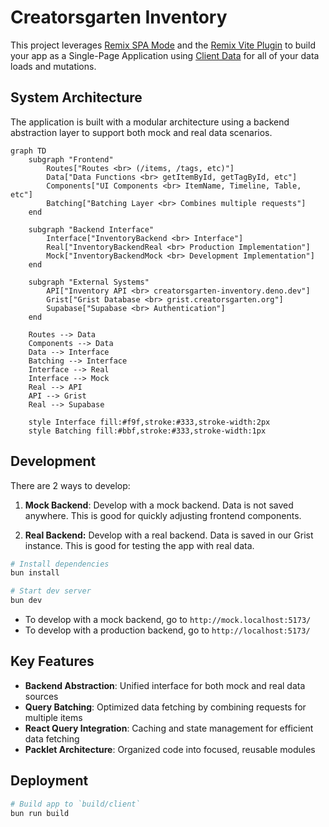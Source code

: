 # Creatorsgarten Inventory

This project leverages [Remix SPA Mode](https://remix.run/docs/en/main/future/spa-mode) and the [Remix Vite Plugin](https://remix.run/docs/en/main/future/vite) to build your app as a Single-Page Application using [Client Data](https://remix.run/docs/en/main/guides/client-data) for all of your data loads and mutations.

## System Architecture

The application is built with a modular architecture using a backend abstraction layer to support both mock and real data scenarios.

```mermaid
graph TD
    subgraph "Frontend"
        Routes["Routes <br> (/items, /tags, etc)"]
        Data["Data Functions <br> getItemById, getTagById, etc"]
        Components["UI Components <br> ItemName, Timeline, Table, etc"]
        Batching["Batching Layer <br> Combines multiple requests"]
    end

    subgraph "Backend Interface"
        Interface["InventoryBackend <br> Interface"]
        Real["InventoryBackendReal <br> Production Implementation"]
        Mock["InventoryBackendMock <br> Development Implementation"]
    end

    subgraph "External Systems"
        API["Inventory API <br> creatorsgarten-inventory.deno.dev"]
        Grist["Grist Database <br> grist.creatorsgarten.org"]
        Supabase["Supabase <br> Authentication"]
    end

    Routes --> Data
    Components --> Data
    Data --> Interface
    Batching --> Interface
    Interface --> Real
    Interface --> Mock
    Real --> API
    API --> Grist
    Real --> Supabase
    
    style Interface fill:#f9f,stroke:#333,stroke-width:2px
    style Batching fill:#bbf,stroke:#333,stroke-width:1px
```

## Development

There are 2 ways to develop:

1. **Mock Backend**: Develop with a mock backend. Data is not saved anywhere. This is good for quickly adjusting frontend components.

2. **Real Backend:** Develop with a real backend. Data is saved in our Grist instance. This is good for testing the app with real data.

```sh
# Install dependencies
bun install

# Start dev server
bun dev
```

- To develop with a mock backend, go to `http://mock.localhost:5173/`
- To develop with a production backend, go to `http://localhost:5173/`

## Key Features

- **Backend Abstraction**: Unified interface for both mock and real data sources
- **Query Batching**: Optimized data fetching by combining requests for multiple items
- **React Query Integration**: Caching and state management for efficient data fetching
- **Packlet Architecture**: Organized code into focused, reusable modules

## Deployment

```sh
# Build app to `build/client`
bun run build
```
